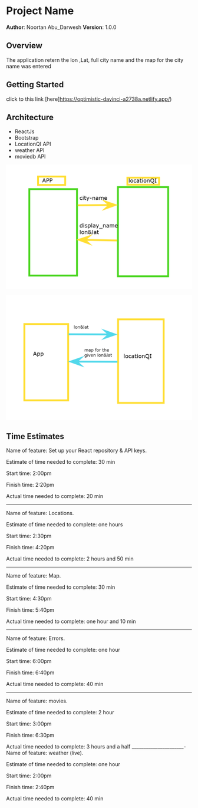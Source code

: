 # Project Name

**Author**: Noortan Abu_Darwesh
**Version**: 1.0.0 

## Overview
The application retern the lon ,Lat, full city name and the map for the city name was entered

## Getting Started
click to this link [here]https://optimistic-davinci-a2738a.netlify.app/)

## Architecture
- ReactJs
- Bootstrap
- LocationQI API 
- weather API
- moviedb API

![location ](first.png)

![map](map.png)
## Time Estimates

Name of feature: Set up your React repository & API keys.

Estimate of time needed to complete: 30 min

Start time: 2:00pm

Finish time: 2:20pm

Actual time needed to complete: 20 min

___
Name of feature:  Locations.

Estimate of time needed to complete: one hours

Start time: 2:30pm

Finish time: 4:20pm

Actual time needed to complete: 2 hours and 50 min
___
Name of feature: Map.

Estimate of time needed to complete: 30 min

Start time: 4:30pm

Finish time: 5:40pm

Actual time needed to complete: one hour and 10 min
___
Name of feature: Errors.

Estimate of time needed to complete: one hour

Start time: 6:00pm

Finish time: 6:40pm

Actual time needed to complete: 40 min
____________
Name of feature: movies.

Estimate of time needed to complete: 2 hour

Start time: 3:00pm

Finish time: 6:30pm

Actual time needed to complete: 3 hours and a half
______________________-
Name of feature: weather (live).

Estimate of time needed to complete: one hour

Start time: 2:00pm

Finish time: 2:40pm

Actual time needed to complete: 40 min